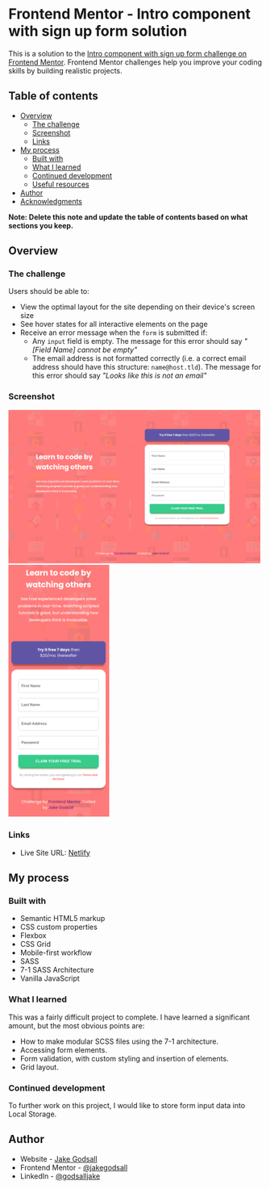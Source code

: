 # Frontend Mentor - Intro component with sign up form solution

This is a solution to the [Intro component with sign up form challenge on Frontend Mentor](https://www.frontendmentor.io/challenges/intro-component-with-signup-form-5cf91bd49edda32581d28fd1). Frontend Mentor challenges help you improve your coding skills by building realistic projects. 

## Table of contents

- [Overview](#overview)
  - [The challenge](#the-challenge)
  - [Screenshot](#screenshot)
  - [Links](#links)
- [My process](#my-process)
  - [Built with](#built-with)
  - [What I learned](#what-i-learned)
  - [Continued development](#continued-development)
  - [Useful resources](#useful-resources)
- [Author](#author)
- [Acknowledgments](#acknowledgments)

**Note: Delete this note and update the table of contents based on what sections you keep.**

## Overview

### The challenge

Users should be able to:

- View the optimal layout for the site depending on their device's screen size
- See hover states for all interactive elements on the page
- Receive an error message when the `form` is submitted if:
  - Any `input` field is empty. The message for this error should say *"[Field Name] cannot be empty"*
  - The email address is not formatted correctly (i.e. a correct email address should have this structure: `name@host.tld`). The message for this error should say *"Looks like this is not an email"*

### Screenshot

<img src="screenshots/desktop.png" width=500px>
<img src="screenshots/mobile.png" width=200px>



### Links

- Live Site URL: [Netlify](https://jakegodsall-intro-with-signup-form.netlify.app/)

## My process

### Built with

- Semantic HTML5 markup
- CSS custom properties
- Flexbox
- CSS Grid
- Mobile-first workflow
- SASS
- 7-1 SASS Architecture
- Vanilla JavaScript

### What I learned

This was a fairly difficult project to complete. I have learned a significant amount, but the most obvious points are:

- How to make modular SCSS files using the 7-1 architecture.
- Accessing form elements.
- Form validation, with custom styling and insertion of elements.
- Grid layout.

### Continued development

To further work on this project, I would like to store form input data into Local Storage.

## Author

- Website - [Jake Godsall](https://jakegodsall.com)
- Frontend Mentor - [@jakegodsall](https://www.frontendmentor.io/profile/jakegodsall)
- LinkedIn - [@godsalljake](https://www.linkedin.com/in/godsalljake/)
